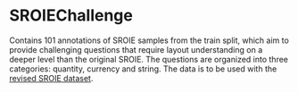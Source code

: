 # SROIEChallenge

Contains 101 annotations of SROIE samples from the train split, which aim to provide challenging questions that require layout understanding on a deeper level than the original SROIE.
The questions are organized into three categories: quantity, currency and string.
The data is to be used with the [revised SROIE dataset](https://www.kaggle.com/datasets/urbikn/sroie-datasetv2).
